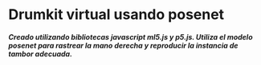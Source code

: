 # Drumkit virtual usando posenet

##### Creado utilizando bibliotecas javascript ml5.js y p5.js. Utiliza el modelo posenet para rastrear la mano derecha y reproducir la instancia de tambor adecuada.
